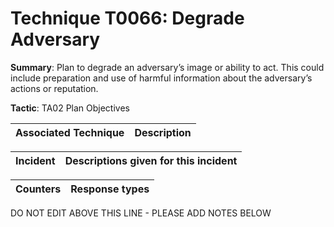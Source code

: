 # Technique T0066: Degrade Adversary

**Summary**: Plan to degrade an adversary’s image or ability to act. This could include preparation and use of harmful information about the adversary’s actions or reputation.

**Tactic**: TA02 Plan Objectives


| Associated Technique | Description |
| --------- | ------------------------- |



| Incident | Descriptions given for this incident |
| -------- | -------------------- |



| Counters | Response types |
| -------- | -------------- |


DO NOT EDIT ABOVE THIS LINE - PLEASE ADD NOTES BELOW